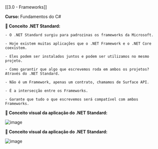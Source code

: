 [[3.0 - Frameworks]]

**Curso:** Fundamentos do C# 

**📖 Conceito .NET Standard:**  

```
- O .NET Standard surgiu para padrozinas os frameworks da Microsoft.

- Hoje existem muitas aplicações que o .NET Framework e o .NET Core coexistem.

- Eles podem ser instalados juntos e podem ser utilizamos no mesmo projeto.

- Como garantir que algo que escrevemos roda em ambos os projetos? Através do .NET Standard.

- Não é um Framework, apenas um contrato, chamamos de Surface API.

- É a intersecção entre os Frameworks.

- Garante que tudo o que escrevemos será compatível com ambos Frameworks.
```

**📖 Conceito visual da aplicação do .NET Standard:**  

![image](https://github.com/user-attachments/assets/0ef2b6b9-0ba1-443d-8643-0ecb08be6819)

**📖 Conceito visual da aplicação do .NET Standard:**  

![image](https://github.com/user-attachments/assets/0e8c34af-149f-40a2-ac25-6126b7779324)
